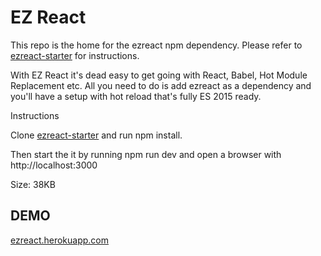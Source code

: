 # EZ React

This repo is the home for the ezreact npm dependency. Please refer to [ezreact-starter](https://github.com/svenanders/ezreact-starter/) for instructions. 

With EZ React it's dead easy to get going with React, Babel, Hot Module Replacement etc. All you need to do is add ezreact as a dependency and you'll have a setup with hot reload that's fully ES 2015 ready.

Instructions

Clone [ezreact-starter](https://github.com/svenanders/ezreact-starter/) and run npm install.

Then start the it by running npm run dev and open a browser with http://localhost:3000

Size: 38KB

## DEMO

[ezreact.herokuapp.com](https://ezreact.herokuapp.com/)

